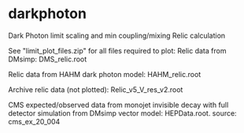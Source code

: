# darkphoton
Dark Photon limit scaling and min coupling/mixing Relic calculation

See "limit_plot_files.zip" for all files required to plot:
Relic data from DMsimp: DMS_relic.root

Relic data from HAHM dark photon model: HAHM_relic.root

Archive relic data (not plotted): Relic_v5_V_res_v2.root

CMS expected/observed data from monojet invisible decay with full detector simulation from DMsimp vector model: HEPData.root. source: cms_ex_20_004
